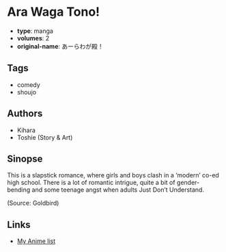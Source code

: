 # Ara Waga Tono!

-   **type**: manga
-   **volumes**: 2
-   **original-name**: あーらわが殿！

## Tags

-   comedy
-   shoujo

## Authors

-   Kihara
-   Toshie (Story & Art)

## Sinopse

This is a slapstick romance, where girls and boys clash in a ‘modern’ co-ed high school. There is a lot of romantic intrigue, quite a bit of gender-bending and some teenage angst when adults Just Don’t Understand.

(Source: Goldbird)

## Links

-   [My Anime list](https://myanimelist.net/manga/12936/Ara_Waga_Tono)

